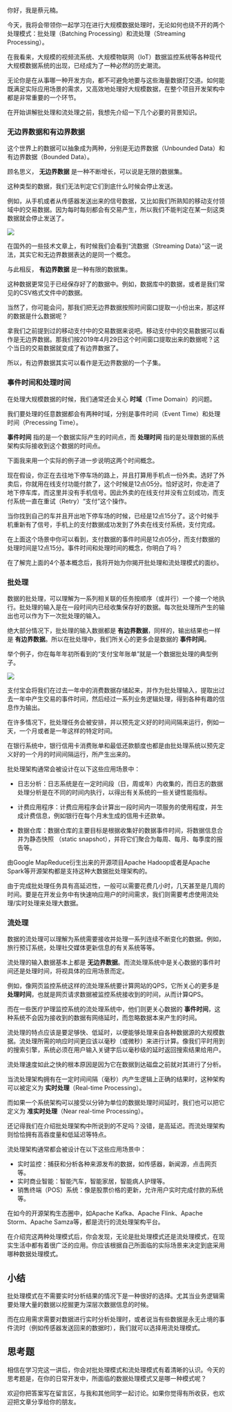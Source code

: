 你好，我是蔡元楠。

今天，我将会带领你一起学习在进行大规模数据处理时，无论如何也绕不开的两个处理模式：批处理（Batching Processing）和流处理（Streaming Processing）。

在我看来，大规模的视频流系统、大规模物联网（IoT）数据监控系统等各种现代大规模数据系统的出现，已经成为了一种必然的历史潮流。

无论你是在从事哪一种开发方向，都不可避免地要与这些海量数据打交道。如何能既满足实际应用场景的需求，又高效地处理好大规模数据，在整个项目开发架构中都是非常重要的一个环节。

在开始讲解批处理和流处理之前，我想先介绍一下几个必要的背景知识。

### 无边界数据和有边界数据

这个世界上的数据可以抽象成为两种，分别是无边界数据（Unbounded Data）和有边界数据（Bounded Data）。

顾名思义， **无边界数据** 是一种不断增长，可以说是无限的数据集。

这种类型的数据，我们无法判定它们到底什么时候会停止发送。

例如，从手机或者从传感器发送出来的信号数据，又比如我们所熟知的移动支付领域中的交易数据。因为每时每刻都会有交易产生，所以我们不能判定在某一刻这类数据就会停止发送了。

![](https://static001.geekbang.org/resource/image/92/f4/923137d938e2f11b52a69d8446df81f4.jpg?wh=1920*1920)

在国外的一些技术文章上，有时候我们会看到“流数据（Streaming Data）”这一说法，其实它和无边界数据表达的是同一个概念。

与此相反， **有边界数据** 是一种有限的数据集。

这种数据更常见于已经保存好了的数据中。例如，数据库中的数据，或者是我们常见的CSV格式文件中的数据。

当然了，你可能会问，那我们把无边界数据按照时间窗口提取一小份出来，那这样的数据是什么数据呢？

拿我们之前提到过的移动支付中的交易数据来说吧。移动支付中的交易数据可以看作是无边界数据。那我们按2019年4月29日这个时间窗口提取出来的数据呢？这个当日的交易数据就变成了有边界数据了。

所以，有边界数据其实可以看作是无边界数据的一个子集。

### 事件时间和处理时间

在处理大规模数据的时候，我们通常还会关心 **时域**（Time Domain）的问题。

我们要处理的任意数据都会有两种时域，分别是事件时间（Event Time）和处理时间（Precessing Time）。

**事件时间** 指的是一个数据实际产生的时间点，而 **处理时间** 指的是处理数据的系统架构实际接收到这个数据的时间点。

下面我来用一个实际的例子进一步说明这两个时间概念。

现在假设，你正在去往地下停车场的路上，并且打算用手机点一份外卖。选好了外卖后，你就用在线支付功能付款了，这个时候是12点05分。恰好这时，你走进了地下停车库，而这里并没有手机信号。因此外卖的在线支付并没有立刻成功，而支付系统一直在重试（Retry）“支付”这个操作。

当你找到自己的车并且开出地下停车场的时候，已经是12点15分了。这个时候手机重新有了信号，手机上的支付数据成功发到了外卖在线支付系统，支付完成。

在上面这个场景中你可以看到，支付数据的事件时间是12点05分，而支付数据的处理时间是12点15分。事件时间和处理时间的概念，你明白了吗？

在了解完上面的4个基本概念后，我将开始为你揭开批处理和流处理模式的面纱。

### 批处理

数据的批处理，可以理解为一系列相关联的任务按顺序（或并行）一个接一个地执行。批处理的输入是在一段时间内已经收集保存好的数据。每次批处理所产生的输出也可以作为下一次批处理的输入。

绝大部分情况下，批处理的输入数据都是 **有边界数据**，同样的，输出结果也一样是 **有边界数据**。所以在批处理中，我们所关心的更多会是数据的 **事件时间**。

举个例子，你在每年年初所看到的“支付宝年账单”就是一个数据批处理的典型例子。

![](https://static001.geekbang.org/resource/image/de/03/deb1cc0e27841807e28e8202a055d503.jpg?wh=1125*852)

支付宝会将我们在过去一年中的消费数据存储起来，并作为批处理输入，提取出过去一年中产生交易的事件时间，然后经过一系列业务逻辑处理，得到各种有趣的信息作为输出。

在许多情况下，批处理任务会被安排，并以预先定义好的时间间隔来运行，例如一天，一个月或者是一年这样的特定时间。

在银行系统中，银行信用卡消费账单和最低还款额度也都是由批处理系统以预先定义好的一个月的时间间隔运行，所产生出来的。

批处理架构通常会被设计在以下这些应用场景中：

- 日志分析：日志系统是在一定时间段（日，周或年）内收集的，而日志的数据处理分析是在不同的时间内执行，以得出有关系统的一些关键性能指标。

- 计费应用程序：计费应用程序会计算出一段时间内一项服务的使用程度，并生成计费信息，例如银行在每个月末生成的信用卡还款单。

- 数据仓库：数据仓库的主要目标是根据收集好的数据事件时间，将数据信息合并为静态快照 （static snapshot），并将它们聚合为每周、每月、每季度的报告等。


由Google MapReduce衍生出来的开源项目Apache Hadoop或者是Apache Spark等开源架构都是支持这种大数据批处理架构的。

由于完成批处理任务具有高延迟性，一般可以需要花费几小时，几天甚至是几周的时间。要是在开发业务中有快速响应用户的时间需求，我们则需要考虑使用流处理/实时处理来处理大数据。

### 流处理

数据的流处理可以理解为系统需要接收并处理一系列连续不断变化的数据。例如，旅行预订系统，处理社交媒体更新信息的有关系统等等。

流处理的输入数据基本上都是 **无边界数据**。而流处理系统中是关心数据的事件时间还是处理时间，将视具体的应用场景而定。

例如，像网页监控系统这样的流处理系统要计算网站的QPS，它所关心的更多是 **处理时间**，也就是网页请求数据被监控系统接收到的时间，从而计算QPS。

而在一些医疗护理监控系统的流处理系统中，他们则更关心数据的 **事件时间**，这种系统不会因为接收到的数据有网络延时，而忽略数据本来产生的时间。

流处理的特点应该是要足够快、低延时，以便能够处理来自各种数据源的大规模数据。流处理所需的响应时间更应该以毫秒（或微秒）来进行计算。像我们平时用到的搜索引擎，系统必须在用户输入关键字后以毫秒级的延时返回搜索结果给用户。

流处理速度如此之快的根本原因是因为它在数据到达磁盘之前就对其进行了分析。

当流处理架构拥有在一定时间间隔（毫秒）内产生逻辑上正确的结果时，这种架构可以被定义为 **实时处理**（Real-time Processing）。

而如果一个系统架构可以接受以分钟为单位的数据处理时间延时，我们也可以把它定义为 **准实时处理**（Near real-time Processing）。

还记得我们在介绍批处理架构中所说到的不足吗？没错，是高延迟。而流处理架构则恰恰拥有高吞度量和低延迟等特点。

流处理架构通常都会被设计在以下这些应用场景中：

- 实时监控：捕获和分析各种来源发布的数据，如传感器，新闻源，点击网页等。
- 实时商业智能：智能汽车，智能家居，智能病人护理等。
- 销售终端（POS）系统：像是股票价格的更新，允许用户实时完成付款的系统等。

在如今的开源架构生态圈中，如Apache Kafka、Apache Flink、Apache Storm、Apache Samza等，都是流行的流处理架构平台。

在介绍完这两种处理模式后，你会发现，无论是批处理模式还是流处理模式，在现实生活中都有着很广泛的应用。你应该根据自己所面临的实际场景来决定到底采用哪种数据处理模式。

## 小结

批处理模式在不需要实时分析结果的情况下是一种很好的选择。尤其当业务逻辑需要处理大量的数据以挖掘更为深层次数据信息的时候。

而在应用需求需要对数据进行实时分析处理时，或者说当有些数据是永无止境的事件流时（例如传感器发送回来的数据时），我们就可以选择用流处理模式。

## 思考题

相信在学习完这一讲后，你会对批处理模式和流处理模式有着清晰的认识。今天的思考题是，在你的日常开发中，所面临的数据处理模式又是哪一种模式呢？

欢迎你把答案写在留言区，与我和其他同学一起讨论。如果你觉得有所收获，也欢迎把文章分享给你的朋友。